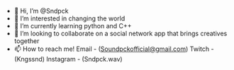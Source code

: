 - 👋 Hi, I’m @Sndpck
- 👀 I’m interested in changing the world
- 🌱 I’m currently learning python and C++
- 💞️ I’m looking to collaborate on a social network app that brings creatives together
- 📫 How to reach me! Email - (Soundpckofficial@gmail.com) 
                      Twitch - (Kngssnd)
                      Instagram - (Sndpck.wav)

<!---
Sndpck/Sndpck is a ✨ special ✨ repository because its `README.md` (this file) appears on your GitHub profile.
You can click the Preview link to take a look at your changes.
--->
